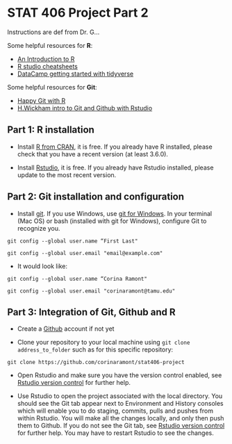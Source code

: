 # STAT 406 Project Part 2

Instructions are def from Dr. G...

Some helpful resources for **R**:
  * [An Introduction to R](https://cran.r-project.org/doc/manuals/r-release/R-intro.pdf)
  * [R studio cheatsheets](https://rstudio.com/resources/cheatsheets/)
  * [DataCamp getting started with tidyverse](https://www.datacamp.com/community/tutorials/tidyverse-tutorial-r)

Some helpful resources for **Git**:

  * [Happy Git with R](https://happygitwithr.com)
  * [H.Wickham intro to Git and Github with Rstudio](http://r-pkgs.had.co.nz/git.html#git-rstudio)
  
  
## Part 1: R installation

* Install [R from CRAN](https://cran.r-project.org), it is free. If you already have R installed, please check that you have a recent version (at least 3.6.0).

* Install [Rstudio](https://www.rstudio.com/products/rstudio/#Desktop), it is free. If you already have Rstudio installed, please update to the most recent version.


## Part 2: Git installation and configuration
* Install [git](https://git-scm.com). If you use Windows, use [git for Windows](https://gitforwindows.org). In your terminal (Mac OS) or bash (installed with git for Windows), configure Git to recognize you.

`git config --global user.name “First Last"`

`git config --global user.email "email@example.com"`

* It would look like:

`git config --global user.name “Corina Ramont"`

`git config --global user.email "corinaramont@tamu.edu"`


## Part 3: Integration of Git, Github and R

* Create a [Github](https://github.com) account if not yet

* Clone your repository to your local machine using
`git clone address_to_folder` such as for this specific repository:

`git clone https://github.com/corinaramont/stat406-project`

* Open Rstudio and make sure you have the version control enabled, see [Rstudio version control](https://support.rstudio.com/hc/en-us/articles/200532077?version=1.1.463&mode=desktop) for further help.

* Use Rstudio to open the project associated with the local directory. You should see the Git tab appear next to Environment and History consoles which will enable you to do staging, commits, pulls and pushes from within Rstudio. You will make all the changes locally, and only then push them to Github. If you do not see the Git tab, see [Rstudio version control](https://support.rstudio.com/hc/en-us/articles/200532077?version=1.1.463&mode=desktop) for further help. You may have to restart Rstudio to see the changes.
